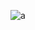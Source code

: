 ![a](https://cloud.githubusercontent.com/assets/21317654/19177329/cf5c5d90-8c0d-11e6-9df1-d05efa730111.png)
